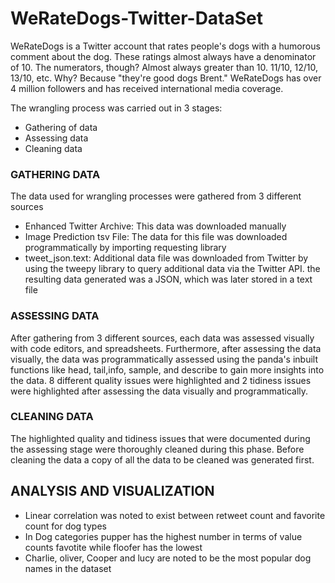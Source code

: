 # WeRateDogs-Twitter-DataSet
WeRateDogs is a Twitter account that rates people's dogs with a humorous comment about the dog. These ratings almost always have a denominator of 10. The numerators, though? Almost always greater than 10. 11/10, 12/10, 13/10, etc. Why? Because "they're good dogs Brent." WeRateDogs has over 4 million followers and has received international media coverage.

The wrangling process was carried out in 3 stages:
- Gathering of data
- Assessing data
- Cleaning data

### GATHERING DATA
The data used for wrangling processes were gathered from 3 different sources
- Enhanced Twitter Archive: This data was downloaded manually
- Image Prediction tsv File: The data for this file was downloaded programmatically by importing requesting library
- tweet_json.text: Additional data file was downloaded from Twitter by using the tweepy library to query additional data via the Twitter API. the resulting data
generated was a JSON, which was later stored in a text file

### ASSESSING DATA
After gathering from 3 different sources, each data was assessed visually with code editors, and spreadsheets. Furthermore, after assessing the data visually, the data
was programmatically assessed using the panda's inbuilt functions like head, tail,info, sample, and describe to gain more insights into the data. 8 different quality
issues were highlighted and 2 tidiness issues were highlighted after assessing the
data visually and programmatically.

### CLEANING DATA 
The highlighted quality and tidiness issues that were documented during the assessing stage were thoroughly cleaned during this phase. Before cleaning the data a copy of all the data to be cleaned was generated first.

## ANALYSIS AND VISUALIZATION
- Linear correlation was noted to exist between retweet count and favorite count for dog types
- In Dog categories pupper has the highest number in terms of value counts  favotite while floofer has the lowest
- Charlie, oliver, Cooper and lucy are noted to be the most popular dog names in the dataset
